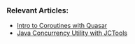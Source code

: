 ### Relevant Articles:

- [Intro to Coroutines with Quasar](https://www.baeldung.com/java-quasar-coroutines)
- [Java Concurrency Utility with JCTools](https://www.baeldung.com/java-concurrency-jc-tools)
